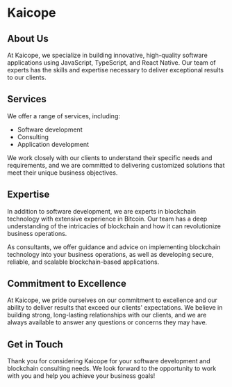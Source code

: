 # Kaicope

## About Us

At Kaicope, we specialize in building innovative, high-quality software applications using JavaScript, TypeScript, and React Native. Our team of experts has the skills and expertise necessary to deliver exceptional results to our clients.

## Services

We offer a range of services, including:

- Software development
- Consulting
- Application development

We work closely with our clients to understand their specific needs and requirements, and we are committed to delivering customized solutions that meet their unique business objectives.

## Expertise

In addition to software development, we are experts in blockchain technology with extensive experience in Bitcoin. Our team has a deep understanding of the intricacies of blockchain and how it can revolutionize business operations.

As consultants, we offer guidance and advice on implementing blockchain technology into your business operations, as well as developing secure, reliable, and scalable blockchain-based applications.

## Commitment to Excellence

At Kaicope, we pride ourselves on our commitment to excellence and our ability to deliver results that exceed our clients' expectations. We believe in building strong, long-lasting relationships with our clients, and we are always available to answer any questions or concerns they may have.

## Get in Touch

Thank you for considering Kaicope for your software development and blockchain consulting needs. We look forward to the opportunity to work with you and help you achieve your business goals!
